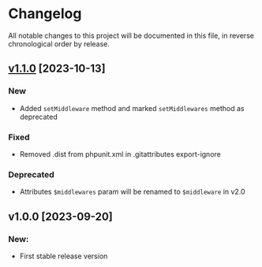 # Changelog

All notable changes to this project will be documented in this file,
in reverse chronological order by release.

## [v1.1.0](https://github.com/zaphyr-org/router/compare/1.0.0...1.1.0) [2023-10-13]

### New
* Added `setMiddleware` method and marked `setMiddlewares` method as deprecated

### Fixed
* Removed .dist from phpunit.xml in .gitattributes export-ignore

### Deprecated
* Attributes `$middlewares` param will be renamed to `$middleware` in v2.0

## v1.0.0 [2023-09-20]

### New:
* First stable release version
